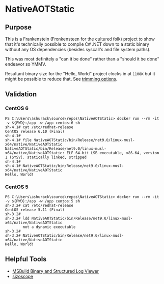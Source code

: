# NativeAOTStatic

## Purpose
This is a Frankenstein (Fronkensteen for the cultured folk) project to show that it's technically possible to compile C# .NET down to a static binary without any OS dependencies (besides syscall's and file system paths).

This was most definitely a "can it be done" rather than a "should it be done" endeavor so YMMV.

Resultant binary size for the "Hello, World" project clocks in at `1108K` but it might be possible to reduce that. See [trimming options](https://learn.microsoft.com/en-us/dotnet/core/deploying/trimming/trimming-options).

## Validation
### CentOS 6
```
PS C:\Users\ashurack\source\repos\NativeAOTStatic> docker run --rm -it -v ${PWD}:/app -w /app centos:6 sh
sh-4.1# cat /etc/redhat-release
CentOS release 6.10 (Final)
sh-4.1#
sh-4.1# file NativeAOTStatic/bin/Release/net9.0/linux-musl-x64/native/NativeAOTStatic
NativeAOTStatic/bin/Release/net9.0/linux-musl-x64/native/NativeAOTStatic: ELF 64-bit LSB executable, x86-64, version 1 (SYSV), statically linked, stripped
sh-4.1#
sh-4.1# NativeAOTStatic/bin/Release/net9.0/linux-musl-x64/native/NativeAOTStatic
Hello, World!
```

### CentOS 5
```
PS C:\Users\ashurack\source\repos\NativeAOTStatic> docker run --rm -it -v ${PWD}:/app -w /app centos:5 sh
sh-3.2# cat /etc/redhat-release
CentOS release 5.11 (Final)
sh-3.2#
sh-3.2# ldd NativeAOTStatic/bin/Release/net9.0/linux-musl-x64/native/NativeAOTStatic
        not a dynamic executable
sh-3.2#
sh-3.2# NativeAOTStatic/bin/Release/net9.0/linux-musl-x64/native/NativeAOTStatic
Hello, World!
```

## Helpful Tools
- [MSBuild Binary and Structured Log Viewer](https://msbuildlog.com/)
- [sizoscope](https://github.com/MichalStrehovsky/sizoscope)